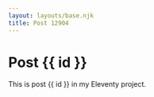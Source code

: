 ```yaml
---
layout: layouts/base.njk
title: Post 12904
---
```


# Post {{ id }}

This is post {{ id }} in my Eleventy project.
